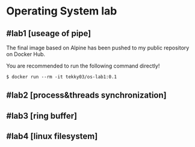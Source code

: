 # Operating System lab

## #lab1 [useage of pipe]

The final image based on Alpine has been pushed to my public repository on Docker Hub.

You are recommended to run the following command directly!

```shell
$ docker run --rm -it tekky03/os-lab1:0.1
```

## #lab2 [process&threads synchronization]

## #lab3 [ring buffer]

## #lab4 [linux filesystem]


